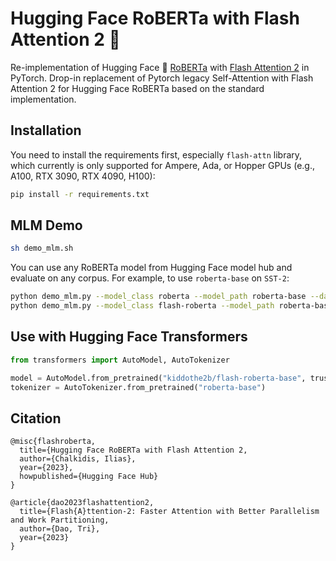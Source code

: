 # Hugging Face RoBERTa with Flash Attention 2 :rocket:

Re-implementation of Hugging Face :hugs: [RoBERTa](https://arxiv.org/abs/1907.11692) with [Flash Attention 2](https://tridao.me/publications/flash2/flash2.pdf) in PyTorch.  Drop-in replacement of Pytorch legacy Self-Attention with Flash Attention 2 for Hugging Face RoBERTa based on the standard implementation.

## Installation

You need to install the requirements first, especially `flash-attn` library, which currently is only supported for Ampere, Ada, or Hopper GPUs (e.g., A100, RTX 3090, RTX 4090, H100):

```bash
pip install -r requirements.txt
```

## MLM Demo

```bash
sh demo_mlm.sh
```

You can use any RoBERTa model from Hugging Face model hub and evaluate on any corpus. For example, to use `roberta-base` on `SST-2`:

```bash
python demo_mlm.py --model_class roberta --model_path roberta-base --dataset_name sst2
python demo_mlm.py --model_class flash-roberta --model_path roberta-base --dataset_name sst2
```

## Use with Hugging Face Transformers

```python
from transformers import AutoModel, AutoTokenizer

model = AutoModel.from_pretrained("kiddothe2b/flash-roberta-base", trust_remote_code=True)
tokenizer = AutoTokenizer.from_pretrained("roberta-base")
```


## Citation 

```
@misc{flashroberta,
  title={Hugging Face RoBERTa with Flash Attention 2,
  author={Chalkidis, Ilias},
  year={2023},
  howpublished={Hugging Face Hub}
}

@article{dao2023flashattention2,
  title={Flash{A}ttention-2: Faster Attention with Better Parallelism and Work Partitioning,
  author={Dao, Tri},
  year={2023}
}
```
